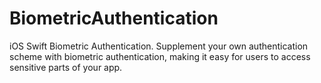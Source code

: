 # BiometricAuthentication
iOS Swift Biometric Authentication. 
Supplement your own authentication scheme with biometric authentication, making it easy for users to access sensitive parts of your app.

